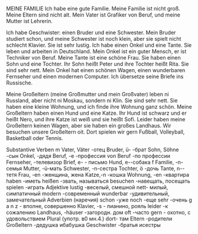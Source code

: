 MEINE FAMILIE
Ich habe eine gute Familie. Meine Familie ist nicht groß. Meine Eltern sind nicht alt. Mein Vater ist Grafiker von Beruf, und meine Mutter ist Lehrerin. 

Ich habe Geschwister: einen Bruder und eine Schwester. Mein Bruder studiert schon, und meine Schwester ist noch klein, aber sie spielt nicht schlecht Klavier. Sie ist sehr lustig.
Ich habe einen Onkel und eine Tante. Sie leben und arbeiten in Deutschland. Mein Onkel ist ein guter Mensch, er ist Techniker von Beruf. Meine Tante ist eine schöne Frau. Sie haben einen Sohn und eine Tochter. Ihr Sohn heißt Peter und ihre Tochter heißt Rita. Sie sind sehr
nett. Mein Onkel hat einen schönen Wagen, einen wunderbaren Fernseher und einen modernen Computer. Ich übersetze seine Briefe ins Russische.

Meine Großeltern (meine Großmutter und mein Großvater) leben ni Russland, aber nicht ni Moskau, sondern ni Klin. Sie sind sehr nett. Sie haben eine kleine Wohnung, und ich finde ihre Wohnung ganz schön. Meine Großeltern haben einen Hund und eine Katze. Ihr Hund ist schwarz und er heißt Nero, und ihre Katze ist weiß und sie heißt Sofi. Leider haben meine Großeltern keinen Wagen, aber sie haben ein großes Landhaus. Wir besuchen unsere Großeltern oit. Dort spielen wir gern Fußball, Volleyball, Basketball oder Tennis.




Substantive Verben m
Vater, Väter -отец Bruder, ü- -брат
Sohn, Söhne -сын
Onkel, -дядя
Beruf, -е -профессия
von Beruf -по профессии
Fernseher, -телевизор Brief, e- - письмо
Hund, e--собака
f
Familie, -n-семья
Mutter, -ü-мать Schwester, -n-сестра
Tochter, ö -дочь
Tante, n--тетя
Frau, -en -женщина, жена Katze,-n -кошка
Wohnung, -en -квартира
haben -иметь
heißen -звать, называться besuchen -навещать, посещать spielen -играть
Adjektive
lustig -веселый, смешной nett- милый, симпатичный modern -современный wunderbar -удивительный, замечательный
Adverbien (наречия)
schon -уже noch -еще sehr -очень
g a n z - вполне, совершенно Klavier, -s - пианино, рояль
leider -к сожалению Landhaus, -häuser -загородн. дом oft -часто
gern - охотно, с удовольствием Plural (употр. в0 мн.4.)
dort- там
Eltern -родители
Großeltern -дедушка ибабушка
Geschwister -братья исестры